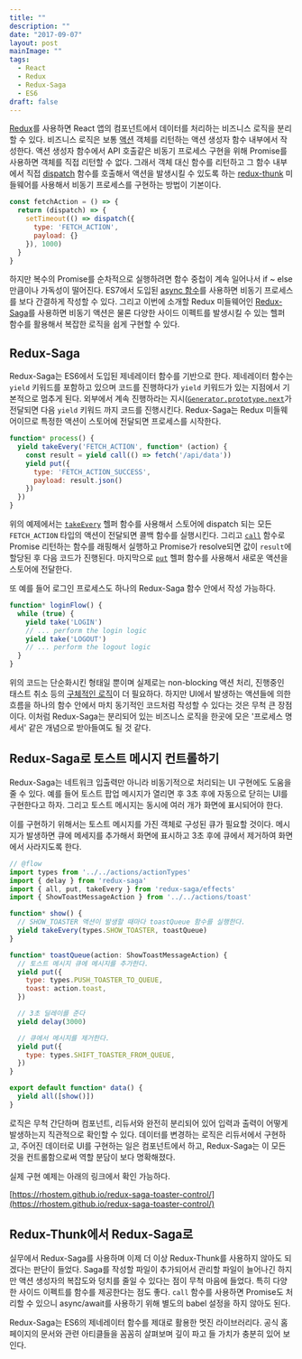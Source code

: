 ```yaml
---
title: ""
description: ""
date: "2017-09-07"
layout: post
mainImage: ""
tags:
  - React
  - Redux
  - Redux-Saga
  - ES6
draft: false
---
```


[Redux](http://redux.js.org/)를 사용하면 React 앱의 컴포넌트에서 데이터를 처리하는 비즈니스 로직을 분리할 수 있다. 비즈니스 로직은 보통 [액션](http://redux.js.org/docs/basics/Actions.html) 객체를 리턴하는 액션 생성자 함수 내부에서 작성한다. 액션 생성자 함수에서 API 호출같은 비동기 프로세스 구현을 위해 Promise를 사용하면 객체를 직접 리턴할 수 없다. 그래서 객체 대신 함수를 리턴하고 그 함수 내부에서 직접 [dispatch](http://redux.js.org/docs/api/Store.html#dispatch) 함수를 호출해서 액션을 발생시킬 수 있도록 하는 [redux-thunk](https://github.com/gaearon/redux-thunk) 미들웨어를 사용해서 비동기 프로세스를 구현하는 방법이 기본이다.

```js
const fetchAction = () => {
  return (dispatch) => {
    setTimeout(() => dispatch({
      type: 'FETCH_ACTION',
      payload: {}
    }), 1000)
  }
}
```

하지만 복수의 Promise를 순차적으로 실행하려면 함수 중첩이 계속 일어나서 if ~ else 만큼이나 가독성이 떨어진다. ES7에서 도입된 [async 함수](https://developer.mozilla.org/ko/docs/Web/JavaScript/Reference/Statements/async_function)를 사용하면 비동기 프로세스를 보다 간결하게 작성할 수 있다. 그리고 이번에 소개할 Redux 미들웨어인 [Redux-Saga](https://redux-saga.js.org/)를 사용하면 비동기 액션은 물론 다양한 사이드 이펙트를 발생시킬 수 있는 헬퍼 함수를 활용해서 복잡한 로직을 쉽게 구현할 수 있다.

## Redux-Saga

Redux-Saga는 ES6에서 도입된 제네레이터 함수를 기반으로 한다. 제네레이터 함수는 `yield` 키워드를 포함하고 있으며 코드를 진행하다가 `yield` 키워드가 있는 지점에서 기본적으로 멈추게 된다. 외부에서 계속 진행하라는 지시([`Generator.prototype.next`](https://developer.mozilla.org/ko/docs/Web/JavaScript/Reference/Global_Objects/Generator/next)가 전달되면 다음 `yield` 키워드 까지 코드를 진행시킨다. Redux-Saga는 Redux 미들웨어이므로 특정한 액션이 스토어에 전달되면 프로세스를 시작한다.

```js
function* process() {
  yield takeEvery('FETCH_ACTION', function* (action) {
    const result = yield call(() => fetch('/api/data'))
    yield put({
      type: 'FETCH_ACTION_SUCCESS',
      payload: result.json()
    })
  })
}
```

위의 예제에서는 [`takeEvery`](https://redux-saga.js.org/docs/api/#takeeverypattern-saga-args) 헬퍼 함수를 사용해서 스토어에 dispatch 되는 모든 `FETCH_ACTION` 타입의 액션이 전달되면 콜백 함수를 실행시킨다. 그리고 [`call`](https://redux-saga.js.org/docs/api/#callfn-args) 함수로 Promise 리턴하는 함수를 래핑해서 실행하고 Promise가 resolve되면 값이 `result`에 할당된 후 다음 코드가 진행된다. 마지막으로 [`put`](https://redux-saga.js.org/docs/api/#putaction) 헬퍼 함수를 사용해서 새로운 액션을 스토어에 전달한다.

또 예를 들어 로그인 프로세스도 하나의 Redux-Saga 함수 안에서 작성 가능하다.

```js
function* loginFlow() {
  while (true) {
    yield take('LOGIN')
    // ... perform the login logic
    yield take('LOGOUT')
    // ... perform the logout logic
  }
}
```

위의 코드는 단순화시킨 형태일 뿐이며 실제로는 non-blocking 액션 처리, 진행중인 태스트 취소 등의 [구체적인 로직](https://redux-saga.js.org/docs/advanced/NonBlockingCalls.html)이 더 필요하다. 하지만 UI에서 발생하는 액션들에 의한 흐름을 하나의 함수 안에서 마치 동기적인 코드처럼 작성할 수 있다는 것은 무척 큰 장점이다. 이처럼 Redux-Saga는 분리되어 있는 비즈니스 로직을 한곳에 모은 '프로세스 명세서' 같은 개념으로 받아들여도 될 것 같다.

## Redux-Saga로 토스트 메시지 컨트롤하기

Redux-Saga는 네트워크 입출력만 아니라 비동기적으로 처리되는 UI 구현에도 도움을 줄 수 있다. 예를 들어 토스트 팝업 메시지가 열리면 후 3초 후에 자동으로 닫히는 UI를 구현한다고 하자. 그리고 토스트 메시지는 동시에 여러 개가 화면에 표시되어야 한다.

이를 구현하기 위해서는 토스트 메시지를 가진 객체로 구성된 큐가 필요할 것이다. 메시지가 발생하면 큐에 메세지를 추가해서 화면에 표시하고 3초 후에 큐에서 제거하여 화면에서 사라지도록 한다.

```js
// @flow
import types from '../../actions/actionTypes'
import { delay } from 'redux-saga'
import { all, put, takeEvery } from 'redux-saga/effects'
import { ShowToastMessageAction } from '../../actions/toast'

function* show() {
  // SHOW_TOASTER 액션이 발생할 때마다 toastQueue 함수를 실행한다.
  yield takeEvery(types.SHOW_TOASTER, toastQueue)
}

function* toastQueue(action: ShowToastMessageAction) {
  // 토스트 메시지 큐에 메시지를 추가한다.
  yield put({
    type: types.PUSH_TOASTER_TO_QUEUE,
    toast: action.toast,
  })

  // 3초 딜레이를 준다
  yield delay(3000)

  // 큐에서 메시지를 제거한다.
  yield put({
    type: types.SHIFT_TOASTER_FROM_QUEUE,
  })
}

export default function* data() {
  yield all([show()])
}
```

로직은 무척 간단하며 컴포넌트, 리듀서와 완전히 분리되어 있어 입력과 출력이 어떻게 발생하는지 직관적으로 확인할 수 있다. 데이터를 변경하는 로직은 리듀서에서 구현하고, 주어진 데이터로 UI를 구현하는 일은 컴포넌트에서 하고, Redux-Saga는 이 모든 것을 컨트롤함으로써 역할 분담이 보다 명확해졌다.

실제 구현 예제는 아래의 링크에서 확인 가능하다.

[https://rhostem.github.io/redux-saga-toaster-control/](https://rhostem.github.io/redux-saga-toaster-control/)


## Redux-Thunk에서 Redux-Saga로

실무에서 Redux-Saga를 사용하며 이제 더 이상 Redux-Thunk를 사용하지 않아도 되겠다는 판단이 들었다. Saga를 작성할 파일이 추가되어서 관리할 파일이 늘어나긴 하지만 액션 생성자의 복잡도와 덩치를 줄일 수 있다는 점이 무척 마음에 들었다. 특히 다양한 사이드 이펙트를 함수를 제공한다는 점도 좋다. `call` 함수를 사용하면 Promise도 처리할 수 있으니 async/await를 사용하기 위해 별도의 babel 설정을 하지 않아도 된다.

Redux-Saga는 ES6의 제네레이터 함수를 제대로 활용한 멋진 라이브러리다. 공식 홈페이지의 문서와 관련 아티클들을 꼼꼼히 살펴보며 깊이 파고 들 가치가 충분히 있어 보인다.